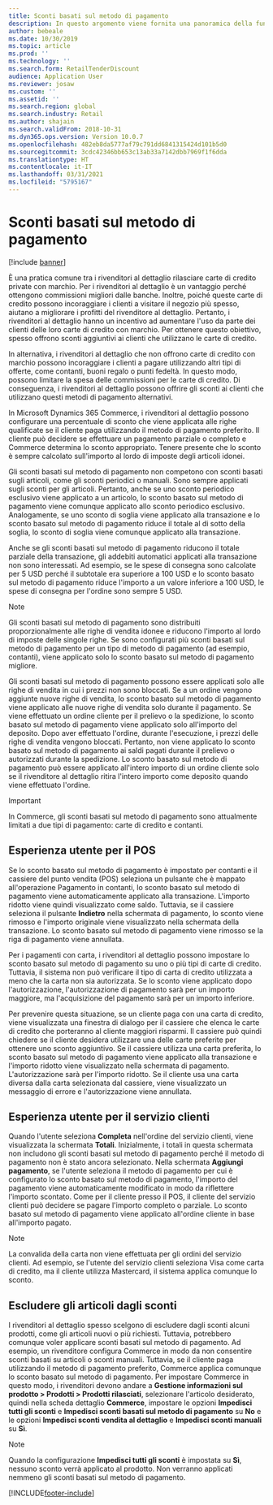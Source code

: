 ```yaml
---
title: Sconti basati sul metodo di pagamento
description: In questo argomento viene fornita una panoramica della funzionalità che consente ai rivenditori al dettaglio di configurare gli sconti per tipi di metodi di pagamento specifici.
author: bebeale
ms.date: 10/30/2019
ms.topic: article
ms.prod: ''
ms.technology: ''
ms.search.form: RetailTenderDiscount
audience: Application User
ms.reviewer: josaw
ms.custom: ''
ms.assetid: ''
ms.search.region: global
ms.search.industry: Retail
ms.author: shajain
ms.search.validFrom: 2018-10-31
ms.dyn365.ops.version: Version 10.0.7
ms.openlocfilehash: 482eb8da5777af79c791dd6841315424d101b5d0
ms.sourcegitcommit: 3cdc42346bb653c13ab33a7142dbb7969f1f6dda
ms.translationtype: HT
ms.contentlocale: it-IT
ms.lasthandoff: 03/31/2021
ms.locfileid: "5795167"
---
```

# <a name="tender-based-discounts"></a>Sconti basati sul metodo di pagamento

[!include [banner](includes/banner.md)]


È una pratica comune tra i rivenditori al dettaglio rilasciare carte di credito private con marchio. Per i rivenditori al dettaglio è un vantaggio perché ottengono commissioni migliori dalle banche. Inoltre, poiché queste carte di credito possono incoraggiare i clienti a visitare il negozio più spesso, aiutano a migliorare i profitti del rivenditore al dettaglio. Pertanto, i rivenditori al dettaglio hanno un incentivo ad aumentare l'uso da parte dei clienti delle loro carte di credito con marchio. Per ottenere questo obiettivo, spesso offrono sconti aggiuntivi ai clienti che utilizzano le carte di credito.

In alternativa, i rivenditori al dettaglio che non offrono carte di credito con marchio possono incoraggiare i clienti a pagare utilizzando altri tipi di offerte, come contanti, buoni regalo o punti fedeltà. In questo modo, possono limitare la spesa delle commissioni per le carte di credito. Di conseguenza, i rivenditori al dettaglio possono offrire gli sconti ai clienti che utilizzano questi metodi di pagamento alternativi.

In Microsoft Dynamics 365 Commerce, i rivenditori al dettaglio possono configurare una percentuale di sconto che viene applicata alle righe qualificate se il cliente paga utilizzando il metodo di pagamento preferito. Il cliente può decidere se effettuare un pagamento parziale o completo e Commerce determina lo sconto appropriato. Tenere presente che lo sconto è sempre calcolato sull'importo al lordo di imposte degli articoli idonei.

Gli sconti basati sul metodo di pagamento non competono con sconti basati sugli articoli, come gli sconti periodici o manuali. Sono sempre applicati sugli sconti per gli articoli. Pertanto, anche se uno sconto periodico esclusivo viene applicato a un articolo, lo sconto basato sul metodo di pagamento viene comunque applicato allo sconto periodico esclusivo. Analogamente, se uno sconto di soglia viene applicato alla transazione e lo sconto basato sul metodo di pagamento riduce il totale al di sotto della soglia, lo sconto di soglia viene comunque applicato alla transazione.

Anche se gli sconti basati sul metodo di pagamento riducono il totale parziale della transazione, gli addebiti automatici applicati alla transazione non sono interessati. Ad esempio, se le spese di consegna sono calcolate per 5 USD perché il subtotale era superiore a 100 USD e lo sconto basato sul metodo di pagamento riduce l'importo a un valore inferiore a 100 USD, le spese di consegna per l'ordine sono sempre 5 USD.


> [!NOTE]
> Gli sconti basati sul metodo di pagamento sono distribuiti proporzionalmente alle righe di vendita idonee e riducono l'importo al lordo di imposte delle singole righe. Se sono configurati più sconti basati sul metodo di pagamento per un tipo di metodo di pagamento (ad esempio, contanti), viene applicato solo lo sconto basato sul metodo di pagamento migliore.

Gli sconti basati sul metodo di pagamento possono essere applicati solo alle righe di vendita in cui i prezzi non sono bloccati. Se a un ordine vengono aggiunte nuove righe di vendita, lo sconto basato sul metodo di pagamento viene applicato alle nuove righe di vendita solo durante il pagamento. Se viene effettuato un ordine cliente per il prelievo o la spedizione, lo sconto basato sul metodo di pagamento viene applicato solo all'importo del deposito. Dopo aver effettuato l'ordine, durante l'esecuzione, i prezzi delle righe di vendita vengono bloccati. Pertanto, non viene applicato lo sconto basato sul metodo di pagamento ai saldi pagati durante il prelievo o autorizzati durante la spedizione. Lo sconto basato sul metodo di pagamento può essere applicato all'intero importo di un ordine cliente solo se il rivenditore al dettaglio ritira l'intero importo come deposito quando viene effettuato l'ordine.

> [!IMPORTANT]
> In Commerce, gli sconti basati sul metodo di pagamento sono attualmente limitati a due tipi di pagamento: carte di credito e contanti.

## <a name="pos-user-experience"></a>Esperienza utente per il POS

Se lo sconto basato sul metodo di pagamento è impostato per contanti e il cassiere del punto vendita (POS) seleziona un pulsante che è mappato all'operazione Pagamento in contanti, lo sconto basato sul metodo di pagamento viene automaticamente applicato alla transazione. L'importo ridotto viene quindi visualizzato come saldo. Tuttavia, se il cassiere seleziona il pulsante **Indietro** nella schermata di pagamento, lo sconto viene rimosso e l'importo originale viene visualizzato nella schermata della transazione. Lo sconto basato sul metodo di pagamento viene rimosso se la riga di pagamento viene annullata.

Per i pagamenti con carta, i rivenditori al dettaglio possono impostare lo sconto basato sul metodo di pagamento su uno o più tipi di carte di credito. Tuttavia, il sistema non può verificare il tipo di carta di credito utilizzata a meno che la carta non sia autorizzata. Se lo sconto viene applicato dopo l'autorizzazione, l'autorizzazione di pagamento sarà per un importo maggiore, ma l'acquisizione del pagamento sarà per un importo inferiore.

Per prevenire questa situazione, se un cliente paga con una carta di credito, viene visualizzata una finestra di dialogo per il cassiere che elenca le carte di credito che porteranno al cliente maggiori risparmi. Il cassiere può quindi chiedere se il cliente desidera utilizzare una delle carte preferite per ottenere uno sconto aggiuntivo. Se il cassiere utilizza una carta preferita, lo sconto basato sul metodo di pagamento viene applicato alla transazione e l'importo ridotto viene visualizzato nella schermata di pagamento. L'autorizzazione sarà per l'importo ridotto. Se il cliente usa una carta diversa dalla carta selezionata dal cassiere, viene visualizzato un messaggio di errore e l'autorizzazione viene annullata.


## <a name="call-center-user-experience"></a>Esperienza utente per il servizio clienti

Quando l'utente seleziona **Completa** nell'ordine del servizio clienti, viene visualizzata la schermata **Totali**. Inizialmente, i totali in questa schermata non includono gli sconti basati sul metodo di pagamento perché il metodo di pagamento non è stato ancora selezionato. Nella schermata **Aggiungi pagamento**, se l'utente seleziona il metodo di pagamento per cui è configurato lo sconto basato sul metodo di pagamento, l'importo del pagamento viene automaticamente modificato in modo da riflettere l'importo scontato. Come per il cliente presso il POS, il cliente del servizio clienti può decidere se pagare l'importo completo o parziale. Lo sconto basato sul metodo di pagamento viene applicato all'ordine cliente in base all'importo pagato.

> [!NOTE]
> La convalida della carta non viene effettuata per gli ordini del servizio clienti. Ad esempio, se l'utente del servizio clienti seleziona Visa come carta di credito, ma il cliente utilizza Mastercard, il sistema applica comunque lo sconto.

## <a name="exclude-items-from-discounts"></a>Escludere gli articoli dagli sconti

I rivenditori al dettaglio spesso scelgono di escludere dagli sconti alcuni prodotti, come gli articoli nuovi o più richiesti. Tuttavia, potrebbero comunque voler applicare sconti basati sul metodo di pagamento. Ad esempio, un rivenditore configura Commerce in modo da non consentire sconti basati su articoli o sconti manuali. Tuttavia, se il cliente paga utilizzando il metodo di pagamento preferito, Commerce applica comunque lo sconto basato sul metodo di pagamento. Per impostare Commerce in questo modo, i rivenditori devono andare a **Gestione informazioni sul prodotto > Prodotti > Prodotti rilasciati**, selezionare l'articolo desiderato, quindi nella scheda dettaglio **Commerce**, impostare le opzioni **Impedisci tutti gli sconti** e **Impedisci sconti basati sul metodo di pagamento** su **No** e le opzioni **Impedisci sconti vendita al dettaglio** e **Impedisci sconti manuali** su **Sì**.

> [!NOTE]
> Quando la configurazione **Impedisci tutti gli sconti** è impostata su **Sì**, nessuno sconto verrà applicato al prodotto. Non verranno applicati nemmeno gli sconti basati sul metodo di pagamento.


[!INCLUDE[footer-include](../includes/footer-banner.md)]